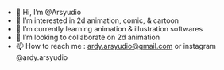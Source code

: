 - 👋 Hi, I’m @Arsyudio
- 👀 I’m interested in 2d animation, comic, & cartoon
- 🌱 I’m currently learning animation & illustration softwares
- 💞️ I’m looking to collaborate on 2d animation
- 📫 How to reach me : ardy.arsyudio@gmail.com or instagram @ardy.arsyudio

<!---
Arsyudio/Arsyudio is a ✨ special ✨ repository because its `README.md` (this file) appears on your GitHub profile.
You can click the Preview link to take a look at your changes.
--->
